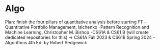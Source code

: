 # Algo

Plan: finish the four pillars of quantitative analysis before starting FT
-Quantitative Portfolio Management, Isichenko
-Pattern Recognition and Machine Learning, Christopher M. Bishop
-CS61A & CS61 B (will create dedicated repositories for this) -> CS61A Fall 2023 & CS61B Spring 2024
-Algorithms 4th Ed. by Robert Sedgewick
